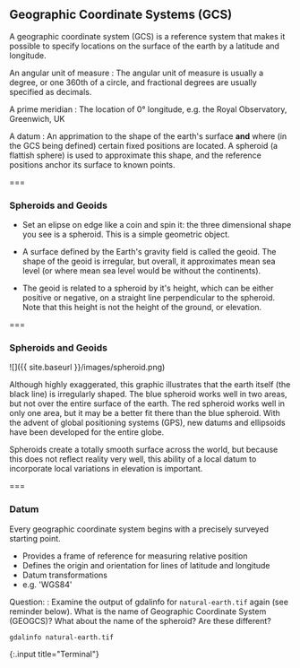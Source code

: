 ---
---

## Geographic Coordinate Systems (GCS)

A geographic coordinate system (GCS) is a reference system that makes it possible to specify locations on the surface of the earth by a latitude and longitude.

An angular unit of measure
: The angular unit of measure is usually a degree, or one 360th of a circle, and fractional degrees are usually specified as decimals.
  
A prime meridian
: The location of 0° longitude, e.g. the Royal Observatory, Greenwich, UK

A datum
: An apprimation to the shape of the earth's surface **and** where (in the GCS being defined) certain fixed positions are located. A spheroid (a flattish sphere) is used to approximate this shape, and the reference positions anchor its surface to known points.

===

### Spheroids and Geoids

- Set an elipse on edge like a coin and spin it: the three dimensional shape you see is a spheroid. This is a simple geometric object.

- A surface defined by the Earth's gravity field is called the geoid. The shape of the geoid is irregular, but overall, it approximates mean sea level (or where mean sea level would be without the continents).

- The geoid is related to a spheroid by it's height, which can be either positive or negative, on a straight line perpendicular to the spheroid. Note that this height is not the height of the ground, or elevation.

===

### Spheroids and Geoids

![]({{ site.baseurl }}/images/spheroid.png)

<aside class="notes">
Although highly exaggerated, this graphic illustrates that the earth itself (the black line) is irregularly shaped. The blue spheroid works well in two areas, but not over the entire surface of the earth. The red spheroid works well in only one area, but it may be a better fit there than the blue spheroid. With the advent of global positioning systems (GPS), new datums and ellipsoids have been developed for the entire globe. 

Spheroids create a totally smooth surface across the world, but because this does not reflect reality very well, this ability of a local datum to incorporate local variations in elevation is important.
</aside>

===

### Datum

Every geographic coordinate system begins with a precisely surveyed starting point.

- Provides a frame of reference for measuring relative position
- Defines the origin and orientation for lines of latitude and longitude
- Datum transformations
- e.g. 'WGS84'

Question:
: Examine the output of gdalinfo for `natural-earth.tif` again (see reminder below). What is the name of Geographic Coordinate System (GEOGCS)? What about the name of the spheroid? Are these different?

~~~
gdalinfo natural-earth.tif
~~~
{:.input title="Terminal"}
